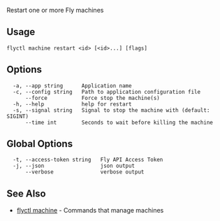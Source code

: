 Restart one or more Fly machines


## Usage
~~~
flyctl machine restart <id> [<id>...] [flags]
~~~

## Options

~~~
  -a, --app string      Application name
  -c, --config string   Path to application configuration file
      --force           Force stop the machine(s)
  -h, --help            help for restart
  -s, --signal string   Signal to stop the machine with (default: SIGINT)
      --time int        Seconds to wait before killing the machine
~~~

## Global Options

~~~
  -t, --access-token string   Fly API Access Token
  -j, --json                  json output
      --verbose               verbose output
~~~

## See Also

* [flyctl machine](/docs/flyctl/machine/)	 - Commands that manage machines

